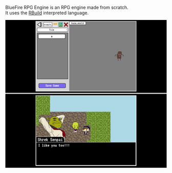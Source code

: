 BlueFire RPG Engine is an RPG engine made from scratch.  
It uses the [RBuild](files/scripts/RBuild) interpreted language.

![BUILD_SCREENSHOT](images/example_project.png)
![BUILD_SCREENSHOT](images/example_game.png)
